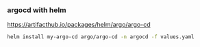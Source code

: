 ### argocd with helm

https://artifacthub.io/packages/helm/argo/argo-cd

```sh
helm install my-argo-cd argo/argo-cd -n argocd -f values.yaml
```